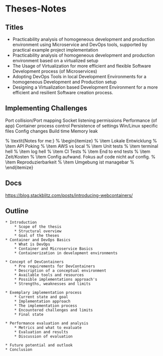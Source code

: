 # Theses-Notes


## Titles

 * Practicability analysis of homogeneous development and production environment using Microservice and DevOps tools, supported by practical example project implementation
 * Practicability analysis of homogeneous development and production environment based on a virtualized setup
 * The Usage of Virtualization for more efficient and flexible Software Development process (of Microservices)
 * Adopting DevOps Tools in local Development Environments for a homogeneous Development and Production setup
 * Designing a Virtualization based Development Environment for a more efficient and resilient Software creation process.


## Implementing Challenges
Port collision/Port mapping
Socket listening permissions
Performance (of app)
Container process control
Persistence of settings
Win/Linux specific files
Config changes
Build time
Memory leak

% \textit{Notes for me:}
% \begin{itemize}
%     \item Lokale Entwicklung
%     \item API Poking
%     \item AWS vs local
%     \item Unit tests
%     \item terminal hell
%     \item log hell
%     \item CI Tests
%     \item End to end tests
%     \item Zeit/Kosten
%     \item Config aufwand. Fokus auf code nicht auf config.
%     \item Reproduzierbarkeit
%     \item Umgebung ist managebar
% \end{itemize}

## Docs
https://blog.stackblitz.com/posts/introducing-webcontainers/


## Outline


    * Introduction
        * Scope of the thesis
        * Structural overview
        * Goal of the theses
    * Container and DevOps Basics
        * What is DevOps
        * Container and Microservice Basics
        * Containerization in development environments

    * Concept of DevContainers
        * Pre requirements for DevContainers
        * Description of a conceptual environment
        * Available tools and resources
        * Possible implementations approach's
        * Strengths, weaknesses and limits

    * Exemplary implementation process
        * Current state and goal
        * Implementation approach
        * The implementation process
        * Encountered challenges and limits
        * Final state

    * Performance evaluation and analysis
        * Metrics and what to evaluate
        * Evaluation and results
        * Discussion of evaluation

    * Future potential and outlook
    * Conclusion
